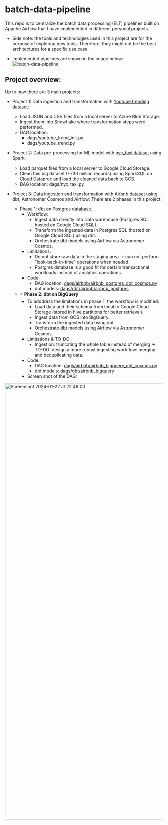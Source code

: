 # batch-data-pipeline
This repo is to centralize the batch data processing (ELT) pipelines built on Apache Airflow that I have implemented in different personal projects.
  - Side note: the tools and technologies used in this project are for the purpose of exploring new tools. Therefore, they might not be the best architectures for a specific use case.

- Implemented pipelines are shown in the image below:
![batch-data-pipeline](https://github.com/phamthiminhtu/batch-data-pipeline/assets/56192840/451038b1-7a5c-41b4-882c-417141907f57)


## Project overview:
Up to now there are 3 main projects:
- Project 1: Data ingestion and transformation with [Youtube trending dataset](https://www.kaggle.com/datasets/rsrishav/youtube-trending-video-dataset/data):
  - Load JSON and CSV files from a local server to Azure Blob Storage.
  - Ingest them into Snowflake where transformation steps were performed.
  - DAG location:
    - dags/youtube_trend_init.py
    - dags/youtube_trend.py
  
- Project 2: Data pre-processing for ML model with [nyc_taxi dataset](https://www.nyc.gov/site/tlc/about/tlc-trip-record-data.page) using Spark:
  - Load parquet files from a local server to Google Cloud Storage.
  - Clean this big dataset (~730 million records) using SparkSQL on Cloud Dataproc and load the cleaned data back to GCS.
  - DAG location: dags/nyc_taxi.py

- Project 3: Data ingestion and transformation with [Airbnb dataset](https://public.opendatasoft.com/explore/dataset/airbnb-listings/) using dbt, Astronomer Cosmos and Airflow:
  There are 2 phases in this project:
  - Phase 1: dbt on Postgres database.
    - Workflow:
      - Ingest data directly into Data warehouse (Postgres SQL hosted on Google Cloud SQL).
      - Transform the ingested data in Postgres SQL (hosted on Google Cloud SQL) using dbt.
      - Orchestrate dbt models using Airflow via Astronomer Cosmos.
    - Limitations:
      - Do not store raw data in the staging area -> can not perform "look-back-in-time" operations when needed.
      - Postgres database is a good fit for certain transactional workloads instead of analytics operations.
    - Code:
      - DAG location: [dags/airbnb/airbnb_postgres_dbt_cosmos.py](https://github.com/phamthiminhtu/batch-data-pipeline/blob/master/dags/airbnb/airbnb_postgres_dbt_cosmos.py)
      - dbt models: [dags/dbt/airbnb/airbnb_postgres](https://github.com/phamthiminhtu/batch-data-pipeline/tree/master/dags/dbt/airbnb_postgres)
  - :star: **Phase 2: dbt on BigQuery** 
    - To adddress the limitations in phase 1, the workflow is modified:
      - Load data and their schema from local to Google Cloud Storage (stored in hive partitions for better retrieval).
      - Ingest data from GCS into BigQuery.
      - Transform the ingested data using dbt.
      - Orchestrate dbt models using Airflow via Astronomer Cosmos.
    - Limitations & TO-DO:
      - Ingestion: truncating the whole table instead of merging -> TO-DO: design a more robust ingesting workflow: merging and deduplicating data.
    - Code:
      - DAG location: [dags/airbnb/airbnb_bigquery_dbt_cosmos.py](https://github.com/phamthiminhtu/batch-data-pipeline/blob/master/dags/airbnb/airbnb_bigquery_dbt_cosmos.py)
      - dbt models: [dags/dbt/airbnb_bigquery](https://github.com/phamthiminhtu/batch-data-pipeline/tree/master/dags/dbt/airbnb_bigquery)
    - Screen shot of the DAG:
<img width="1393" alt="Screenshot 2024-01-22 at 22 49 00" src="https://github.com/phamthiminhtu/batch-data-pipeline/assets/56192840/1ee96e62-0846-4c32-9751-173721043415">



